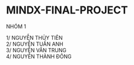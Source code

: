 # MINDX-FINAL-PROJECT 
 NHÓM 1 
  
1/ NGUYỄN THỦY TIÊN<br>
2/ NGUYỄN TUẤN ANH<br>
3/ NGUYỄN VĂN TRUNG<br>
4/ NGUYỄN THÀNH ĐÔNG<br>
